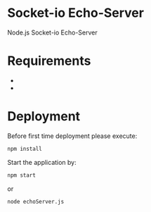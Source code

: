 # Socket-io Echo-Server
Node.js Socket-io Echo-Server

# Requirements
* [Node.js]: http://nodejs.org/
* [socket.io]: http://socket.io/

# Deployment
Before first time deployment please execute:
```bash
npm install
```
Start the application by:
```bash
npm start
```

or

```bash
node echoServer.js
```
